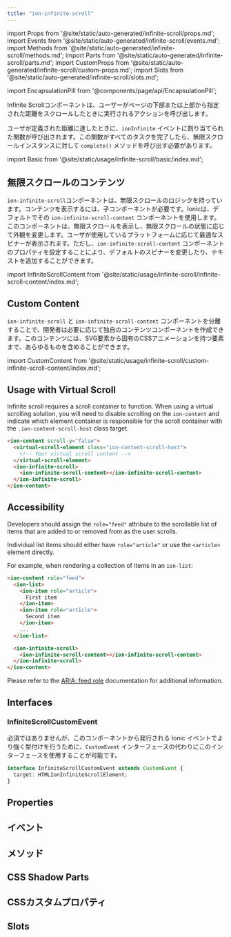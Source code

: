 ```yaml
---
title: "ion-infinite-scroll"
---
```


import Props from '@site/static/auto-generated/infinite-scroll/props.md';
import Events from '@site/static/auto-generated/infinite-scroll/events.md';
import Methods from '@site/static/auto-generated/infinite-scroll/methods.md';
import Parts from '@site/static/auto-generated/infinite-scroll/parts.md';
import CustomProps from '@site/static/auto-generated/infinite-scroll/custom-props.md';
import Slots from '@site/static/auto-generated/infinite-scroll/slots.md';

<head>
  <title>Infinite Scroller | ion-infinite-scroll Action Component</title>
  <meta name="description" content="ion-infinite-scrollコンポーネントは、ユーザーがページの下部または上部から指定された距離だけスクロールしたときに実行されるアクションを呼び出します。" />
</head>

import EncapsulationPill from '@components/page/api/EncapsulationPill';


Infinite Scrollコンポーネントは、ユーザーがページの下部または上部から指定された距離をスクロールしたときに実行されるアクションを呼び出します。

ユーザが定義された距離に達したときに、`ionInfinite` イベントに割り当てられた関数が呼び出されます。この関数がすべてのタスクを完了したら、無限スクロールインスタンスに対して `complete()` メソッドを呼び出す必要があります。

import Basic from '@site/static/usage/infinite-scroll/basic/index.md';

<Basic />

## 無限スクロールのコンテンツ

`ion-infinite-scroll`コンポーネントは、無限スクロールのロジックを持っています。コンテンツを表示するには、子コンポーネントが必要です。Ionicは、デフォルトでその `ion-infinite-scroll-content` コンポーネントを使用します。このコンポーネントは、無限スクロールを表示し、無限スクロールの状態に応じて外観を変更します。ユーザが使用しているプラットフォームに応じて最適なスピナーが表示されます。ただし、`ion-infinite-scroll-content` コンポーネントのプロパティを設定することにより、デフォルトのスピナーを変更したり、テキストを追加することができます。

import InfiniteScrollContent from '@site/static/usage/infinite-scroll/infinite-scroll-content/index.md';

<InfiniteScrollContent />

## Custom Content

`ion-infinite-scroll` と `ion-infinite-scroll-content` コンポーネントを分離することで、開発者は必要に応じて独自のコンテンツコンポーネントを作成できます。このコンテンツには、SVG要素から固有のCSSアニメーションを持つ要素まで、あらゆるものを含めることができます。

import CustomContent from '@site/static/usage/infinite-scroll/custom-infinite-scroll-content/index.md';

<CustomContent />

## Usage with Virtual Scroll

Infinite scroll requires a scroll container to function. When using a virtual scrolling solution, you will need to disable scrolling on the `ion-content` and indicate which element container is responsible for the scroll container with the `.ion-content-scroll-host` class target.

```html
<ion-content scroll-y="false">
  <virtual-scroll-element class="ion-content-scroll-host">
    <!-- Your virtual scroll content -->
  </virtual-scroll-element>
  <ion-infinite-scroll>
    <ion-infinite-scroll-content></ion-infinite-scroll-content>
  </ion-infinite-scroll>
</ion-content>
```

## Accessibility

Developers should assign the `role="feed"` attribute to the scrollable list of items that are added to or removed from as the user scrolls.

Individual list items should either have `role="article"` or use the `<article>` element directly.

For example, when rendering a collection of items in an `ion-list`:

```html
<ion-content role="feed">
  <ion-list>
    <ion-item role="article">
      First item
    </ion-item>
    <ion-item role="article">
      Second item
    </ion-item>
    ...
  </ion-list>

  <ion-infinite-scroll>
    <ion-infinite-scroll-content></ion-infinite-scroll-content>
  </ion-infinite-scroll>
</ion-content>
```

Please refer to the [ARIA: feed role](https://developer.mozilla.org/en-US/docs/Web/Accessibility/ARIA/Roles/feed_role) documentation for additional information.

## Interfaces

### InfiniteScrollCustomEvent

必須ではありませんが、このコンポーネントから発行される Ionic イベントでより強く型付けを行うために、`CustomEvent` インターフェースの代わりにこのインターフェースを使用することが可能です。

```typescript
interface InfiniteScrollCustomEvent extends CustomEvent {
  target: HTMLIonInfiniteScrollElement;
}
```

## Properties
<Props />

## イベント
<Events />

## メソッド
<Methods />

## CSS Shadow Parts
<Parts />

## CSSカスタムプロパティ
<CustomProps />

## Slots
<Slots />